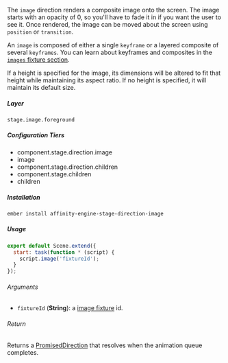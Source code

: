 The `image` direction renders a composite image onto the screen. The image starts with an opacity of 0, so you'll have to fade it in if you want the user to see it. Once rendered, the image can be moved about the screen using `position` or `transition`.

An `image` is composed of either a single `keyframe` or a layered composite of several `keyframes`. You can learn about keyframes and composites in the [`images` fixture section](#/api/stage/fixtures/images).

If a height is specified for the image, its dimensions will be altered to fit that height while maintaining its aspect ratio. If no height is specified, it will maintain its default size.

##### Layer

`stage.image.foreground`

##### Configuration Tiers

* component.stage.direction.image
* image
* component.stage.direction.children
* component.stage.children
* children

##### Installation

```bash
ember install affinity-engine-stage-direction-image
```

##### Usage

```js
export default Scene.extend({
  start: task(function * (script) {
    script.image('fixtureId');
  }
});
```

###### Arguments

* `fixtureId` (**String**): a [image fixture](#/api/engine/fixtures/images) id.

###### Return

Returns a [PromisedDirection](#/api/stage/directions#promised_direction) that resolves when the animation queue completes.
